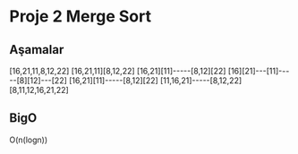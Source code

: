 # Proje 2 Merge Sort
## Aşamalar
[16,21,11,8,12,22]
[16,21,11][8,12,22]
[16,21][11]-----[8,12][22]
[16][21]---[11]-----[8][12]---[22]
[16,21][11]-----[8,12][22]
[11,16,21]-----[8,12,22]
[8,11,12,16,21,22]

## BigO 
O(n(logn))